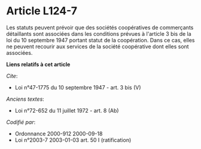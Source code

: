 # Article L124-7

Les statuts peuvent prévoir que des sociétés coopératives de commerçants détaillants sont associées dans les conditions
prévues à l'article 3 bis de la loi du 10 septembre 1947 portant statut de la coopération. Dans ce cas, elles ne peuvent
recourir aux services de la société coopérative dont elles sont associées.

**Liens relatifs à cet article**

_Cite_:

  - Loi n°47-1775 du 10 septembre 1947 - art. 3 bis (V)

_Anciens textes_:

  - Loi n°72-652 du 11 juillet 1972 - art. 8 (Ab)

_Codifié par_:

  - Ordonnance 2000-912 2000-09-18
  - Loi n°2003-7 2003-01-03 art. 50 I (ratification)
